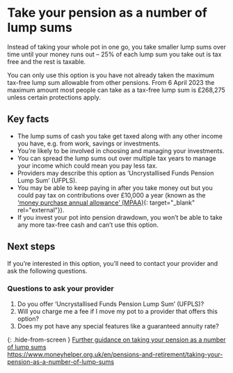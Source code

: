 # Take your pension as a number of lump sums

Instead of taking your whole pot in one go, you take smaller lump sums over time until your money runs out – 25% of each lump sum you take out is tax free and the rest is taxable.

You can only use this option is you have not already taken the maximum tax-free lump sum allowable from other pensions. From 6 April 2023 the maximum amount most people can take as a tax-free lump sum is £268,275 unless certain protections apply.

## Key facts

* The lump sums of cash you take get taxed along with any other income you have, e.g. from work, savings or investments.
* You’re likely to be involved in choosing and managing your investments.
* You can spread the lump sums out over multiple tax years to manage your income which could mean you pay less tax.
* Providers may describe this option as ‘Uncrystallised Funds Pension Lump Sum’ (UFPLS).
* You may be able to keep paying in after you take money out but you could pay tax on contributions over £10,000 a year (known as the [‘money purchase annual allowance’ (MPAA)](https://www.gov.uk/tax-on-your-private-pension/annual-allowance#lower-allowance-if-you-take-money-from-a-pension-pot){: target="_blank" rel="external"}).
* If you invest your pot into pension drawdown, you won’t be able to take any more tax-free cash and can’t use this option.

## Next steps

If you’re interested in this option, you’ll need to contact your provider and ask the following questions.

### Questions to ask your provider

1. Do you offer ‘Uncrystallised Funds Pension Lump Sum’ (UFPLS)?
2. Will you charge me a fee if I move my pot to a provider that offers this option?
3. Does my pot have any special features like a guaranteed annuity rate?

{: .hide-from-screen }
[Further guidance on taking your pension as a number of lump sums](https://www.moneyhelper.org.uk/en/pensions-and-retirement/taking-your-pension-as-a-number-of-lump-sums)<br>
https://www.moneyhelper.org.uk/en/pensions-and-retirement/taking-your-pension-as-a-number-of-lump-sums
